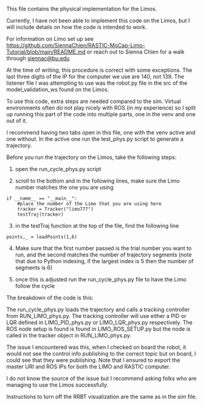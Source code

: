 This file contains the physical implementation for the Limos.

Currently, I have not been able to implement this code on the Limos,
but I will include details on how the code is intended to work.

For information on Limo set up see https://github.com/SiennaChien/RASTIC-MoCap-Limo-Tutorial/blob/main/README.md
or reach out to Sienna Chien for a walk through siennac@bu.edu

At the time of writing, this procedure is correct with some exceptions.
The last three digits of the IP for the computer we use are 140,
not 139. The listener file I was attempting to use was the robot.py 
file in the src of the model_validation_ws found on the Limos.

To use this code, extra steps are needed compared to the sim.
Virtual environments often do not play nicely with ROS (in my experience) so I split up 
running this part of the code into multiple parts, one in the venv and one out of it.

I recommend having two tabs open in this file, one with the venv active and one without.
In the active one run the test_phys.py script to generate a trajectory.

Before you run the trajectory on the Limos, take the following steps:

1) open the run_cycle_phys.py script

2) scroll to the bottom and in the following lines, make sure the Limo number matches the one you are using

```
if __name__ == "__main__":
    #place the number of the Limo that you are using here
    tracker = Tracker("limo777")
    testTraj(tracker)
```

3) in the testTraj function at the top of the file, find the following line

```
points,_ = loadPoints(1,6)
```

4) Make sure that the first number passed is the trial number you want to run, and the second
   matches the number of trajectory segments (note that due to Python indexing, if the largest index is 5
   then the number of segments is 6)

5) once this is adjusted run the run_cycle_phys.py file to have the Limo follow the cycle

The breakdown of the code is this:

The run_cycle_phys.py loads the trajectory and calls a tracking controller from RUN_LIMO_phys.py.
The tracking controller will use either a PID or LQR defined in LIMO_PID_phys.py or
LIMO_LQR_phys.py respectively. The ROS node setup is found is found in LIMO_ROS_SETUP.py
but the node is called in the tracker object in RUN_LIMO_phys.py.

The issue I encountered was this, when I checked on board the robot, it would not see the 
control info publishing to the correct topic but on board, I could see that they were publishing.
Note that I ensured to export the master URI and ROS IPs for both the LIMO and RASTIC computer.

I do not know the source of the issue but I recommend asking folks who are managing to use the Limos successfully.

Instructions to turn off the RRBT visualization are the same as in the sim file.


